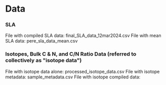 

# Data

### SLA
File with compiled SLA data: final_SLA_data_12mar2024.csv
File with mean SLA data: pere_sla_data_mean.csv

### Isotopes, Bulk C & N, and C/N Ratio Data (referred to collectively as "isotope data")
File with isotope data alone: processed_isotope_data.csv
File with isotope metadata: sample_metadata.csv
File with isotope compiled data: 